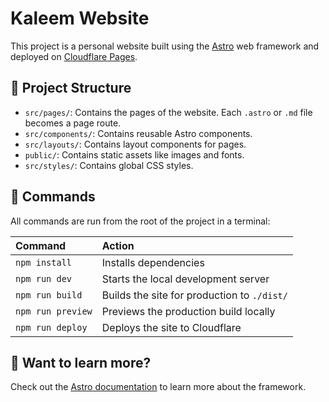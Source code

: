 # Kaleem Website

This project is a personal website built using the [Astro](https://astro.build/) web framework and deployed on [Cloudflare Pages](https://pages.cloudflare.com/).

## 🚀 Project Structure

*   `src/pages/`: Contains the pages of the website. Each `.astro` or `.md` file becomes a page route.
*   `src/components/`: Contains reusable Astro components.
*   `src/layouts/`: Contains layout components for pages.
*   `public/`: Contains static assets like images and fonts.
*   `src/styles/`: Contains global CSS styles.

## 🧞 Commands

All commands are run from the root of the project in a terminal:

| Command                 | Action                                         |
| :---------------------- | :--------------------------------------------- |
| `npm install`           | Installs dependencies                          |
| `npm run dev`           | Starts the local development server            |
| `npm run build`         | Builds the site for production to `./dist/`    |
| `npm run preview`       | Previews the production build locally          |
| `npm run deploy`        | Deploys the site to Cloudflare                 |

## 👀 Want to learn more?

Check out the [Astro documentation](https://docs.astro.build) to learn more about the framework.